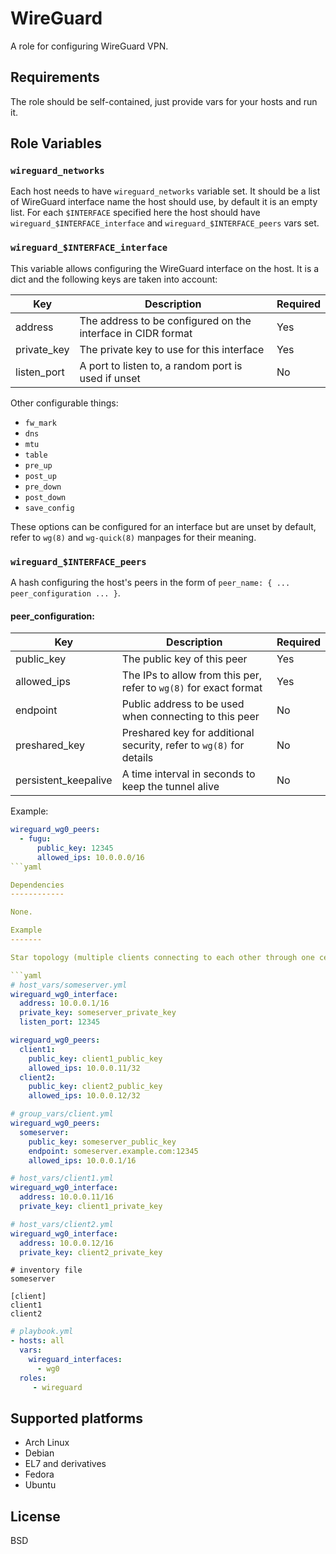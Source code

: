 WireGuard
=========

A role for configuring WireGuard VPN.

Requirements
------------

The role should be self-contained, just provide vars for your hosts and run it.

Role Variables
--------------

### `wireguard_networks`

Each host needs to have `wireguard_networks` variable set. It should be a list of WireGuard interface name the host should use, by default it is an empty list. For each `$INTERFACE` specified here the host should have `wireguard_$INTERFACE_interface` and `wireguard_$INTERFACE_peers` vars set.

### `wireguard_$INTERFACE_interface`

This variable allows configuring the WireGuard interface on the host. It is a dict and the following keys are taken into account:

| Key | Description | Required |
| --- | ----------- | -------- |
| address | The address to be configured on the interface in CIDR format | Yes |
| private_key | The private key to use for this interface | Yes |
| listen_port | A port to listen to, a random port is used if unset | No |

Other configurable things:
- `fw_mark`
- `dns`
- `mtu`
- `table`
- `pre_up`
- `post_up`
- `pre_down`
- `post_down`
- `save_config`

These options can be configured for an interface but are unset by default, refer to `wg(8)` and `wg-quick(8)` manpages for their meaning.

### `wireguard_$INTERFACE_peers`

A hash configuring the host's peers in the form of `peer_name: { ... peer_configuration ... }`.

#### peer_configuration:
| Key | Description | Required |
| --- | ----------- | -------- |
| public_key | The public key of this peer | Yes |
| allowed_ips | The IPs to allow from this per, refer to `wg(8)` for exact format | Yes |
| endpoint | Public address to be used when connecting to this peer | No |
| preshared_key | Preshared key for additional security, refer to `wg(8)` for details | No |
| persistent_keepalive | A time interval in seconds to keep the tunnel alive | No

Example:

```yaml
wireguard_wg0_peers:
  - fugu:
      public_key: 12345
      allowed_ips: 10.0.0.0/16
```yaml

Dependencies
------------

None.

Example
-------

Star topology (multiple clients connecting to each other through one central server).

```yaml
# host_vars/someserver.yml
wireguard_wg0_interface:
  address: 10.0.0.1/16
  private_key: someserver_private_key
  listen_port: 12345

wireguard_wg0_peers:
  client1:
    public_key: client1_public_key
    allowed_ips: 10.0.0.11/32
  client2:
    public_key: client2_public_key
    allowed_ips: 10.0.0.12/32
```

```yaml
# group_vars/client.yml
wireguard_wg0_peers:
  someserver:
    public_key: someserver_public_key
    endpoint: someserver.example.com:12345
    allowed_ips: 10.0.0.1/16
```

```yaml
# host_vars/client1.yml
wireguard_wg0_interface:
  address: 10.0.0.11/16
  private_key: client1_private_key
```

```yaml
# host_vars/client2.yml
wireguard_wg0_interface:
  address: 10.0.0.12/16
  private_key: client2_private_key
```

```
# inventory file
someserver

[client]
client1
client2
```

```yaml
# playbook.yml
- hosts: all
  vars:
    wireguard_interfaces:
      - wg0
  roles:
     - wireguard
```

Supported platforms
-------------------

- Arch Linux
- Debian
- EL7 and derivatives
- Fedora
- Ubuntu

License
-------

BSD
